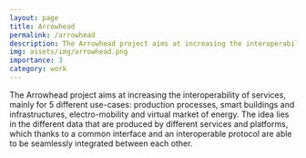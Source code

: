 ```yaml
---
layout: page
title: Arrowhead
permalink: /arrowhead
description: The Arrowhead project aims at increasing the interoperability of services
img: assets/img/arrowhead.png
importance: 3
category: work
---
```


The Arrowhead project aims at increasing the interoperability of services, mainly for 5 different use-cases: production processes, smart buildings and infrastructures, electro-mobility and virtual market of energy. The idea lies in the different data that are produced by different services and platforms, which thanks to a common interface and an interoperable protocol are able to be seamlessly integrated between each other.